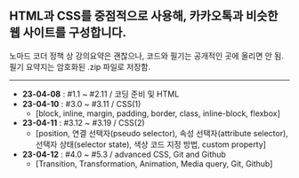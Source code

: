 # <kokoa clone>
## HTML과 CSS를 중점적으로 사용해, 카카오톡과 비슷한 웹 사이트를 구성합니다.

노마드 코더 정책 상 강의요약은 괜찮으나, 코드와 필기는 공개적인 곳에 올리면 안 됨.  
필기 요약지는 암호화된 .zip 파일로 저장함.

---

- **23-04-08** : #1.1 ~ #2.11 / 코딩 준비 및 HTML
- **23-04-10** : #3.0 ~ #3.11 / CSS(1)
	- [block, inline, margin, padding, border, class, inline-block, flexbox]
- **23-04-11** : #3.12 ~ #3.19 / CSS(2)
	- [position, 연결 선택자(pseudo selector), 속성 선택자(attribute selector), 선택자 상태(selector state), 색상 코드 지정 방법, custom property]
- **23-04-12** : #4.0 ~ #5.3 / advanced CSS, Git and Github
	- [Transition, Transformation, Animation, Media query, Git, Github]